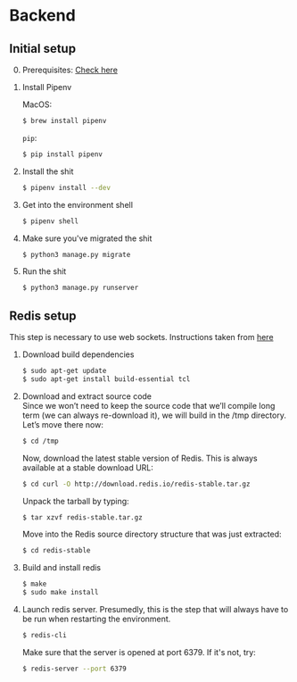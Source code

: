 # Backend

## Initial setup
0. Prerequisites: [Check here](https://docs.pipenv.org/en/latest/install/#make-sure-you-ve-got-python-pip)

1.  Install Pipenv

    MacOS:
    ```bash
    $ brew install pipenv
    ```

    `pip`:
    ```bash
    $ pip install pipenv
    ```

2.  Install the shit

    ```bash
    $ pipenv install --dev
    ```

3.  Get into the environment shell

    ```bash
    $ pipenv shell
    ```

4.  Make sure you've migrated the shit

    ```bash
    $ python3 manage.py migrate
    ```
5.  Run the shit

    ```bash
    $ python3 manage.py runserver
    ```
    
## Redis setup
This step is necessary to use web sockets. Instructions taken from [here](https://www.digitalocean.com/community/tutorials/how-to-install-and-configure-redis-on-ubuntu-16-04)

1. Download build dependencies
    ```bash
    $ sudo apt-get update
    $ sudo apt-get install build-essential tcl
    ```

2. Download and extract source code  
    Since we won’t need to keep the source code that we’ll compile long term (we can always re-download it), we will build in the /tmp directory. Let’s move there now:
    ```bash
    $ cd /tmp
    ```
    Now, download the latest stable version of Redis. This is always available at a stable download URL:
    ```bash
    $ cd curl -O http://download.redis.io/redis-stable.tar.gz
    ```
    Unpack the tarball by typing:
    ```bash
    $ tar xzvf redis-stable.tar.gz
    ```
    Move into the Redis source directory structure that was just extracted:
    ```bash
    $ cd redis-stable
    ```

3. Build and install redis
    ```bash
    $ make
    $ sudo make install
    ```

4. Launch redis server. Presumedly, this is the step that will always have to be run when restarting the environment.
    ```bash
    $ redis-cli
    ```
    Make sure that the server is opened at port 6379. If it's not, try:
    ```bash
    $ redis-server --port 6379
    ```

